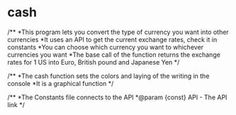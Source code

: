 # cash

/**
*This program lets you convert the type of currency you want into other currencies
*It uses an API to get the current exchange rates, check it in constants
*You can choose which currency you want to whichever currencies you want
*The base call of the function returns the exchange rates for 1 US into Euro, British pound and Japanese Yen
*/

/**
*The cash function sets the colors and laying of the writing in the console
*It is a graphical function
*/

/**
*The Constants file connects to the API
*@param {const} API - The API link
*/
